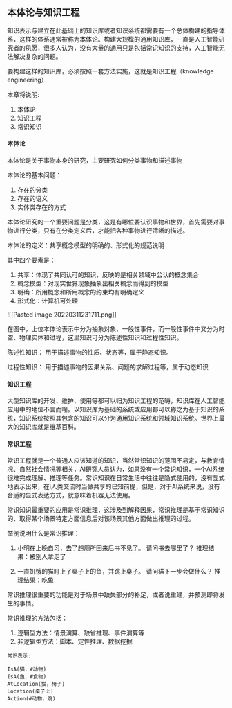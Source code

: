 ## 本体论与知识工程
知识表示与建立在此基础上的知识库或者知识系统都需要有一个总体构建的指导体系，这样的体系通常被称为本体论。构建大规模的通用知识库，一直是人工智能研究者的夙愿，很多人认为，没有大量的通用只是包括常识知识的支持，人工智能无法解决复杂的问题。

要构建这样的知识库，必须按照一套方法实施，这就是知识工程（knowledge engineering）

本章将说明:
1. 本体论
2. 知识工程
3. 常识知识

#### 本体论
本体论是关于事物本身的研究，主要研究如何分类事物和描述事物

本体论的基本问题：
1. 存在的分类
2. 存在的语义
3. 实体类存在的方式

本体论研究的一个重要问题是分类，这是有哪位要认识事物和世界，首先需要对事物进行分类，只有在分类定义后，才能把各种事物进行清晰的描述。

本体论的定义：共享概念模型的明确的、形式化的规范说明

其中四个要素是：
1. 共享：体现了共同认可的知识，反映的是相关领域中公认的概念集合
2. 概念模型：对现实世界现象抽象出相关概念而得到的模型
3. 明确：所用概念和所用概念的约束均有明确定义
4. 形式化：计算机可处理

![[Pasted image 20220311231711.png]]

在图中，上位本体论表示中分为抽象对象、一般性事件，而一般性事件中又分为时空、物理实体和过程，这里知识可分为陈述性知识和过程性知识。

陈述性知识：
用于描述事物的性质、状态等，属于静态知识。

过程性知识：
用于描述事物的因果关系、问题的求解过程等，属于动态知识

#### 知识工程
大型知识库的开发、维护、使用等都可以归为知识工程的范畴，知识库在人工智能应用中的地位不言而喻。以知识库为基础的系统或应用都可以称之为基于知识的系统，知识系统按照其包含的知识可以分为通用知识系统和领域知识系统。世界上最大的知识库就是维基百科。

#### 常识工程
常识工程就是一个普通人应该知道的知识，当然常识知识的范围不易定，与教育情况、自然社会情况等相关，AI研究人员认为，如果没有一个常识知识，一个AI系统很难完成理解、推理等任务。常识知识在日常生活中往往是隐式使用的，没有显式地表示出来，在i人类交流时当做共享的已知前提，但是，对于AI系统来说，没有合适的显式表达方式，就意味着机器无法使用。

常识知识最重要的应用是常识推理，这涉及到解释因果，常识推理是基于常识知识的、取得某个场景特定方面信息后对该场景其他方面做出推理的过程。

举例说明什么是常识推理：
1. 小明在上晚自习，去了趟厕所回来后书不见了。
请问书去哪里了？
推理结果：被别人拿走了

2. 一直饥饿的猫盯上了桌子上的鱼，并跳上桌子。
请问猫下一步会做什么？
推理结果：吃鱼

常识推理很重要的功能是对于场景中缺失部分的补足，或者说重建，并预测即将发生的事情。

常识推理的方法包括：
1. 逻辑型方法：情景演算、缺省推理、事件演算等
2. 非逻辑型方法：脚本、定性推理、数据挖掘

```text
常识表示:

IsA(猫，#动物)
IsA(鱼，#食物)
AtLocation(猫，椅子)
Location(桌子上)
Action(#动物，跳)
```